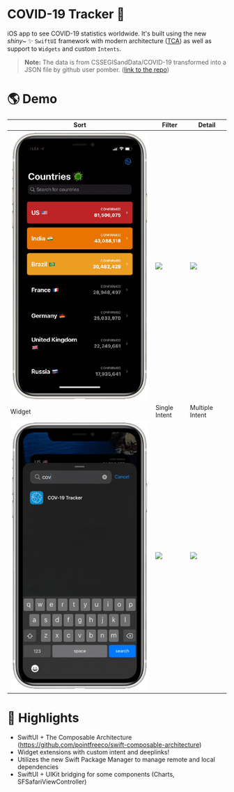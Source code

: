 # COVID-19 Tracker 🦠

iOS app to see COVID-19 statistics worldwide. It's built using the new *shiny~* ✨ `SwiftUI` framework with modern architecture ([TCA](https://github.com/pointfreeco/swift-composable-architecture)) as well as support to `Widgets` and custom `Intents`.


> **Note:** The data is from CSSEGISandData/COVID-19 transformed into a JSON file by github user pomber. ([link to the repo](https://github.com/pomber/covid19))

# 🌎 Demo
| Sort | Filter | Detail |
| - | - | - |
| <img src="/Assets/sort.gif"/> | <img src="/Assets/filter.gif"/> | <img src="/Assets/detail.gif"/> |
| Widget | Single Intent | Multiple Intent |
| <img src="/Assets/widget.gif"/> | <img src="/Assets/single-intent.gif"/> | <img src="/Assets/multiple-intent.gif"/>
  
  
# 🌈 Highlights
- SwiftUI + The Composable Architecture (https://github.com/pointfreeco/swift-composable-architecture)
- Widget extensions with custom intent and deeplinks!
- Utilizes the new Swift Package Manager to manage remote and local dependencies
- SwiftUI + UIKit bridging for some components (Charts, SFSafariViewController)
